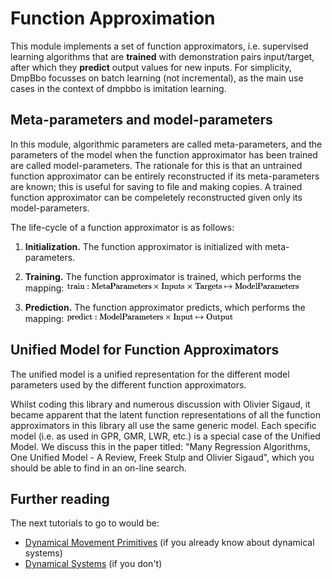 Function Approximation
===============

This module implements a set of function approximators, i.e. supervised learning algorithms that are **trained** with demonstration pairs input/target, after which they **predict** output values for new inputs. For simplicity, DmpBbo focusses on batch learning (not incremental), as the main use cases in the context of dmpbbo is imitation learning.

<a name="sec_fa_metaparameters"></a>

Meta-parameters and model-parameters
---------------

In this module, algorithmic parameters are called meta-parameters, and the parameters of the model when the function approximator has been trained are called model-parameters. The rationale for this is that an untrained function approximator can be entirely reconstructed if its meta-parameters are known; this is useful for saving to file and making copies. A trained function approximator can be compeletely reconstructed given only its model-parameters.

The life-cycle of a function approximator is as follows:

1. **Initialization.** The function approximator is initialized with meta-parameters.

2. **Training.** The function approximator is trained, which performs the mapping: ![alt text](formulae/form_84.png "$ \mbox{train}: \mbox{MetaParameters} \times \mbox{Inputs} \times \mbox{Targets} \mapsto \mbox{ModelParameters} $") 

3. **Prediction.** The function approximator predicts, which performs the mapping: ![alt text](formulae/form_85.png "$ \mbox{predict}: \mbox{ModelParameters} \times \mbox{Input} \mapsto \mbox{Output}$") 


<a name="sec_fa_unified_model"></a>

Unified Model for Function Approximators
---------------

The unified model is a unified representation for the different model parameters used by the different function approximators.

Whilst coding this library and numerous discussion with Olivier Sigaud, it became apparent that the latent function representations of all the function approximators in this library all use the same generic model. Each specific model (i.e. as used in GPR, GMR, LWR, etc.) is a special case of the Unified Model. We discuss this in the paper titled: "Many Regression Algorithms, One Unified Model - A Review, Freek Stulp and Olivier Sigaud", which you should be able to find in an on-line search. 

Further reading
---------------

The next tutorials to go to would be:
* <a href="dmp.md">Dynamical Movement Primitives</a> (if you already know about dynamical systems)
* <a href="dynamicalsystems.md">Dynamical Systems</a> (if you don't)

